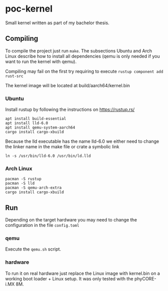 # poc-kernel

Small kernel written as part of my bachelor thesis.

## Compiling

To compile the project just run `make`. The subsections Ubuntu and Arch Linux
describe how to install all dependencies (qemu is only needed if you want to run
the kernel with qemu).

Compiling may fail on the first try requiring to execute `rustup component add
rust-src`

The kernel image will be located at build/aarch64/kernel.bin

### Ubuntu

Install rustup by following the instructions on https://rustup.rs/

```
apt install build-essential
apt install lld-6.0
apt install qemu-system-aarch64
cargo install cargo-xbuild
```

Because the lld executable has the name lld-6.0 we either need to change the
linker name in the make file or crate a symbolic link
```
ln -s /usr/bin/lld-6.0 /usr/bin/ld.lld
```

### Arch Linux

```
pacman -S rustup
pacman -S lld
pacman -S qemu-arch-extra
cargo install cargo-xbuild
```

## Run

Depending on the target hardware you may need to change the configuration in the
file `config.toml`

### qemu

Execute the `qemu.sh` script.

### hardware

To run it on real hardware just replace the Linux image with kernel.bin on a
working boot loader + Linux setup. It was only tested with the phyCORE-i.MX 8M.
